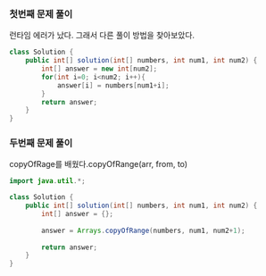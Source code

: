 ### 첫번째 문제 풀이
런타임 에러가 났다. 그래서 다른 풀이 방법을 찾아보았다.
```java
class Solution {
    public int[] solution(int[] numbers, int num1, int num2) {
        int[] answer = new int[num2];
        for(int i=0; i<num2; i++){
            answer[i] = numbers[num1+i];
        }
        return answer;
    }
}
```
### 두번째 문제 풀이
copyOfRage를 배웠다.copyOfRange(arr, from, to)
```java
import java.util.*;

class Solution {
    public int[] solution(int[] numbers, int num1, int num2) {
        int[] answer = {};
        
        answer = Arrays.copyOfRange(numbers, num1, num2+1);
        
        return answer;
    }
}
```
